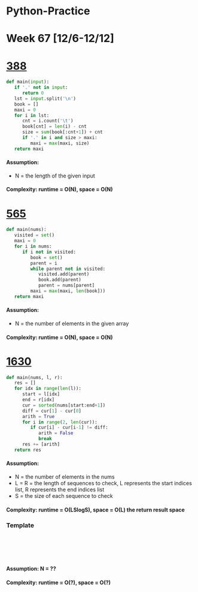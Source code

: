 # Python-Practice

# Week 67 [12/6-12/12]

# [388](https://leetcode.com/problems/longest-absolute-file-path/)
```python
def main(input):
   if '.' not in input:
      return 0
   lst = input.split('\n')
   book = []
   maxi = 0
   for i in lst:
      cnt = i.count('\t')
      book[cnt] = len(i) - cnt
      size = sum(book[:cnt+1]) + cnt
      if '.' in i and size > maxi:
         maxi = max(maxi, size)
   return maxi
```
#### Assumption:
- N = the length of the given input
#### Complexity: runtime = O(N), space = O(N)

# [565](https://leetcode.com/problems/array-nesting/)
```python
def main(nums):
   visited = set()
   maxi = 0
   for i in nums:
      if i not in visited:
         book = set()
         parent = i
         while parent not in visited:
            visited.add(parent)
            book.add(parent)
            parent = nums[parent]
         maxi = max(maxi, len(book]))
   return maxi
```
#### Assumption:
- N = the number of elements in the given array
#### Complexity: runtime = O(N), space = O(N)

# [1630](https://leetcode.com/problems/arithmetic-subarrays/)
```python
def main(nums, l, r):
   res = []
   for idx in range(len(l)):
      start = l[idx]
      end = r[idx]
      cur = sorted(nums[start:end+1])
      diff = cur[1] - cur[0]
      arith = True
      for i in range(2, len(cur)):
         if cur[i] - cur[i-1] != diff:
            arith = False
            break
      res += [arith]      
   return res
```
#### Assumption:
- N = the number of elements in the nums
- L = R = the length of sequences to check, L represents the start indices list, R represents the end indices list
- S = the size of each sequence to check
#### Complexity: runtime = O(LSlogS), space = O(L) the return result space

### Template
# []()
```sql
```

# []()
```python
```
#### Assumption: N = ??
#### Complexity: runtime = O(?), space = O(?)
